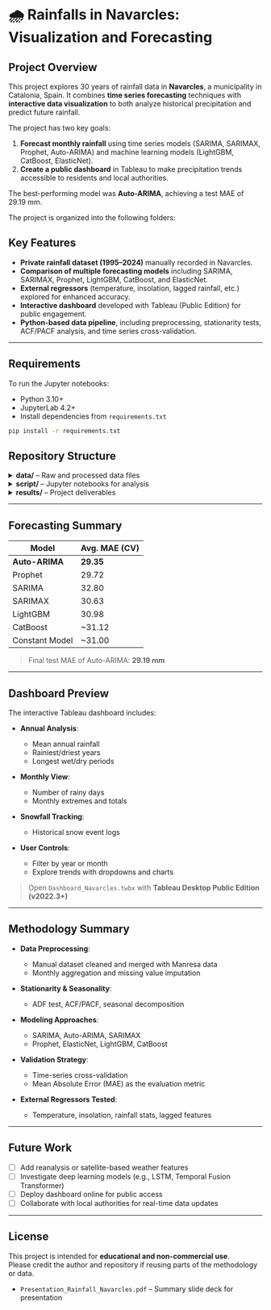 # 🌧️ Rainfalls in Navarcles: Visualization and Forecasting

## Project Overview

This project explores 30 years of rainfall data in **Navarcles**, a municipality in Catalonia, Spain. It combines **time series forecasting** techniques with **interactive data visualization** to both analyze historical precipitation and predict future rainfall.

The project has two key goals:
1. **Forecast monthly rainfall** using time series models (SARIMA, SARIMAX, Prophet, Auto-ARIMA) and machine learning models (LightGBM, CatBoost, ElasticNet).
2. **Create a public dashboard** in Tableau to make precipitation trends accessible to residents and local authorities.

The best-performing model was **Auto-ARIMA**, achieving a test MAE of 29.19 mm.

The project is organized into the following folders:


## Key Features

- **Private rainfall dataset (1995–2024)** manually recorded in Navarcles.
- **Comparison of multiple forecasting models** including SARIMA, SARIMAX, Prophet, LightGBM, CatBoost, and ElasticNet.
- **External regressors** (temperature, insolation, lagged rainfall, etc.) explored for enhanced accuracy.
- **Interactive dashboard** developed with Tableau (Public Edition) for public engagement.
- **Python-based data pipeline**, including preprocessing, stationarity tests, ACF/PACF analysis, and time series cross-validation.

---

## Requirements

To run the Jupyter notebooks:

- Python 3.10+
- JupyterLab 4.2+
- Install dependencies from `requirements.txt`
  
```bash
pip install -r requirements.txt
```

## Repository Structure

<details>
<summary><strong>data/</strong> – Raw and processed data files</summary>

- `navarcles_private_data.csv` – Manually collected rainfall data (1995–2024)
- `manresa_meteorological_data.csv` – Public weather data from Manresa (temp, insolation, rainfall)
- `parsed_city_hall_data.csv` – Parsed rainfall data from City Hall web archive

</details>

<details>
<summary><strong>script/</strong> – Jupyter notebooks for analysis</summary>

- `1_EDA_and_Modeling.ipynb` – Full exploratory analysis, preprocessing, model training, evaluation, and forecasting
- `2_Data_Parsing_CityHall.ipynb` – Scraper and parser for public rainfall records (for Manresa/Navarcles)

</details>

<details>
<summary><strong>results/</strong> – Project deliverables</summary>

- `Final_Report_Rainfall_Navarcles.pdf` – Full project report (this document)
- `Dashboard_Navarcles.twbx` – Tableau dashboard file (open with Tableau Desktop Public Edition)
- `Presentation_Rainfall_Navarcles.pdf` – Summary slide deck for presentation

</details>

---

## Forecasting Summary

| Model          | Avg. MAE (CV) |
|----------------|---------------|
| **Auto-ARIMA** | **29.35**     |
| Prophet        | 29.72         |
| SARIMA         | 32.80         |
| SARIMAX        | 30.63         |
| LightGBM       | 30.98         |
| CatBoost       | ~31.12        |
| Constant Model | ~31.00        |

> Final test MAE of Auto-ARIMA: **29.19 mm**

---

## Dashboard Preview

The interactive Tableau dashboard includes:

- **Annual Analysis**:
  - Mean annual rainfall
  - Rainiest/driest years
  - Longest wet/dry periods

- **Monthly View**:
  - Number of rainy days
  - Monthly extremes and totals

- **Snowfall Tracking**:
  - Historical snow event logs

- **User Controls**:
  - Filter by year or month
  - Explore trends with dropdowns and charts

> Open `Dashboard_Navarcles.twbx` with **Tableau Desktop Public Edition (v2022.3+)**

---

## Methodology Summary

- **Data Preprocessing**:
  - Manual dataset cleaned and merged with Manresa data
  - Monthly aggregation and missing value imputation

- **Stationarity & Seasonality**:
  - ADF test, ACF/PACF, seasonal decomposition

- **Modeling Approaches**:
  - SARIMA, Auto-ARIMA, SARIMAX
  - Prophet, ElasticNet, LightGBM, CatBoost

- **Validation Strategy**:
  - Time-series cross-validation
  - Mean Absolute Error (MAE) as the evaluation metric

- **External Regressors Tested**:
  - Temperature, insolation, rainfall stats, lagged features

---

## Future Work

- [ ] Add reanalysis or satellite-based weather features
- [ ] Investigate deep learning models (e.g., LSTM, Temporal Fusion Transformer)
- [ ] Deploy dashboard online for public access
- [ ] Collaborate with local authorities for real-time data updates

---

## License

This project is intended for **educational and non-commercial use**.  
Please credit the author and repository if reusing parts of the methodology or data.
- `Presentation_Rainfall_Navarcles.pdf` – Summary slide deck for presentation

</details>
